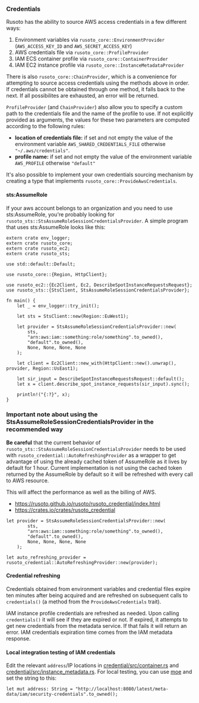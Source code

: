 ### Credentials

Rusoto has the ability to source AWS access credentials in a few different ways:

1. Environment variables via `rusoto_core::EnvironmentProvider` (`AWS_ACCESS_KEY_ID` and `AWS_SECRET_ACCESS_KEY`)
2. AWS credentials file via `rusoto_core::ProfileProvider`
3. IAM ECS container profile via `rusoto_core::ContainerProvider`
4. IAM EC2 instance profile via `rusoto_core::InstanceMetadataProvider`

There is also `rusoto_core::ChainProvider`, which is a convenience for attempting to source access credentials using the methods above in order.
If credentials cannot be obtained through one method, it falls back to the next.
If all possibilites are exhausted, an error will be returned.

`ProfileProvider` (and `ChainProvider`) also allow you to specify a custom path to the credentials file and the name of the profile to use.
If not explicitly provided as arguments, the values for these two parameters are computed according to the following rules:
* **location of credentials file:** if set and not empty the value of the environment variable ```AWS_SHARED_CREDENTIALS_FILE``` otherwise ```"~/.aws/credentials"```.
* **profile name:** if set and not empty the value of the environment variable ```AWS_PROFILE``` otherwise ```"default"```

It's also possible to implement your own credentials sourcing mechanism by creating a type that implements `rusoto_core::ProvideAwsCredentials`.

#### sts:AssumeRole

If your aws account belongs to an organization and you need to use sts:AssumeRole, you're probably looking for `rusoto_sts::StsAssumeRoleSessionCredentialsProvider`. A simple program that uses sts:AssumeRole looks like this:

```rust,no_run
extern crate env_logger;
extern crate rusoto_core;
extern crate rusoto_ec2;
extern crate rusoto_sts;

use std::default::Default;

use rusoto_core::{Region, HttpClient};

use rusoto_ec2::{Ec2Client, Ec2, DescribeSpotInstanceRequestsRequest};
use rusoto_sts::{StsClient, StsAssumeRoleSessionCredentialsProvider};

fn main() {
    let _ = env_logger::try_init();

    let sts = StsClient::new(Region::EuWest1);

    let provider = StsAssumeRoleSessionCredentialsProvider::new(
        sts,
        "arn:aws:iam::something:role/something".to_owned(),
        "default".to_owned(),
        None, None, None, None
    );

    let client = Ec2Client::new_with(HttpClient::new().unwrap(), provider, Region::UsEast1);

    let sir_input = DescribeSpotInstanceRequestsRequest::default();
    let x = client.describe_spot_instance_requests(sir_input).sync();

    println!("{:?}", x);
}
```

### Important note about using the StsAssumeRoleSessionCredentialsProvider in the recommended way
**Be careful** that the current behavior of `rusoto_sts::StsAssumeRoleSessionCredentialsProvider` needs to be used with `rusoto_credential::AutoRefreshingProvider` as a wrapper to get advantage of using the already cached token of AssumeRole as it lives by default for 1 hour.
Current implementation is not using the cached token returned by the AssumeRole by default so it will be refreshed with every call to AWS resource.

This will affect the performance as well as the billing of AWS.

- https://rusoto.github.io/rusoto/rusoto_credential/index.html
- https://crates.io/crates/rusoto_credential
```
let provider = StsAssumeRoleSessionCredentialsProvider::new(
        sts,
        "arn:aws:iam::something:role/something".to_owned(),
        "default".to_owned(),
        None, None, None, None
    );

let auto_refreshing_provider = rusoto_credential::AutoRefreshingProvider::new(provider);
```

#### Credential refreshing

Credentials obtained from environment variables and credential files expire ten minutes after being acquired and are refreshed on subsequent calls to `credentials()` (a method from the `ProvideAwsCredentials` trait).

IAM instance profile credentials are refreshed as needed.
Upon calling `credentials()` it will see if they are expired or not.
If expired, it attempts to get new credentials from the metadata service.
If that fails it will return an error.
IAM credentials expiration time comes from the IAM metadata response.

#### Local integration testing of IAM credentials

Edit the relevant `address`/IP locations in [credential/src/container.rs](credential/src/container.rs) and [credential/src/instance_metadata.rs](credential/src/instance_metadata.rs).
For local testing, you can use [moe](https://github.com/matthewkmayer/moe) and set the string to this:

```rust,ignore
let mut address: String = "http://localhost:8080/latest/meta-data/iam/security-credentials".to_owned();
```
